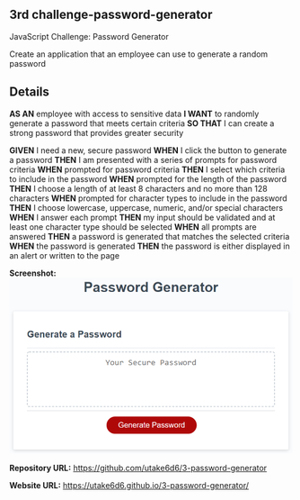 ## 3rd challenge-password-generator
  
JavaScript Challenge: Password Generator

Create an application that an employee can use to generate a random password

## Details


**AS AN** employee with access to sensitive data
**I WANT** to randomly generate a password that meets certain criteria
**SO THAT** I can create a strong password that provides greater security


**GIVEN** I need a new, secure password
**WHEN** I click the button to generate a password
**THEN** I am presented with a series of prompts for password criteria
**WHEN** prompted for password criteria
**THEN** I select which criteria to include in the password
**WHEN** prompted for the length of the password
**THEN** I choose a length of at least 8 characters and no more than 128 characters
**WHEN** prompted for character types to include in the password
**THEN** I choose lowercase, uppercase, numeric, and/or special characters
**WHEN** I answer each prompt
**THEN** my input should be validated and at least one character type should be selected
**WHEN** all prompts are answered
**THEN** a password is generated that matches the selected criteria
**WHEN** the password is generated
**THEN** the password is either displayed in an alert or written to the page


**Screenshot:** ![picture](https://github.com/utake6d6/3-password-generator/blob/master/calcpic.png)

**Repository URL:** https://github.com/utake6d6/3-password-generator

**Website URL:** https://utake6d6.github.io/3-password-generator/
